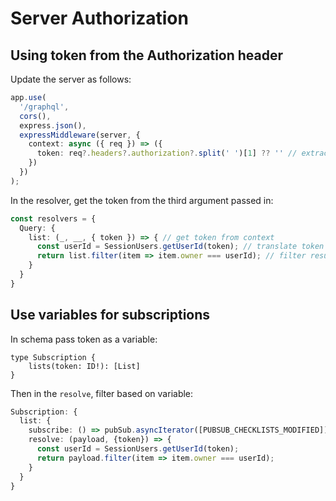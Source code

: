 # Server Authorization

## Using token from the Authorization header
Update the server as follows:
```ts
app.use(
  '/graphql',
  cors(),
  express.json(),
  expressMiddleware(server, {
    context: async ({ req }) => ({
      token: req?.headers?.authorization?.split(' ')[1] ?? '' // extract token from authorization header and put into context
    })
  })
);
```

In the resolver, get the token from the third argument passed in:
```ts
const resolvers = {
  Query: {
    list: (_, __, { token }) => { // get token from context
      const userId = SessionUsers.getUserId(token); // translate token to userId
      return list.filter(item => item.owner === userId); // filter results based on userId
    }
  }
}
```

## Use variables for subscriptions
In schema pass token as a variable:
```
type Subscription {
    lists(token: ID!): [List]
}
```

Then in the `resolve`, filter based on variable:
```ts
Subscription: {
  list: {
    subscribe: () => pubSub.asyncIterator([PUBSUB_CHECKLISTS_MODIFIED]),
    resolve: (payload, {token}) => {
      const userId = SessionUsers.getUserId(token);
      return payload.filter(item => item.owner === userId);
    }
  }
}
```
